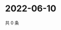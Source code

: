 # 2022-06-10

共 0 条

<!-- BEGIN WEIBO -->
<!-- 最后更新时间 Fri Jun 10 2022 00:01:28 GMT+0800 (China Standard Time) -->

<!-- END WEIBO -->
